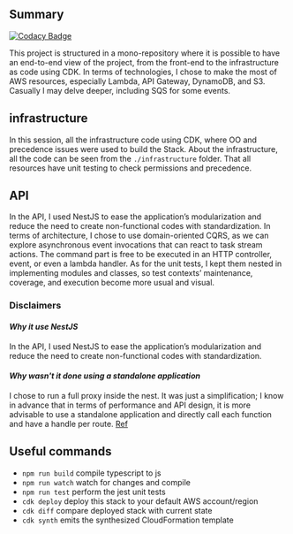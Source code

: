 ## Summary

[![Codacy Badge](https://api.codacy.com/project/badge/Grade/92522ff9e91842688d38143368ac280d)](https://app.codacy.com/gh/gustavobeavis/todo-list-ias?utm_source=github.com&utm_medium=referral&utm_content=gustavobeavis/todo-list-ias&utm_campaign=Badge_Grade_Settings)

This project is structured in a mono-repository where it is possible to have an end-to-end view of the project, from the front-end to the infrastructure as code using CDK. In terms of technologies, I chose to make the most of AWS resources, especially Lambda, API Gateway, DynamoDB, and S3. Casually I may delve deeper, including SQS for some events.

## infrastructure

In this session, all the infrastructure code using CDK, where OO and precedence issues were used to build the Stack.
About the infrastructure, all the code can be seen from the `./infrastructure` folder. That all resources have unit testing to check permissions and precedence.

## API

In the API, I used NestJS to ease the application’s modularization and reduce the need to create non-functional codes with standardization.
In terms of architecture, I chose to use domain-oriented CQRS, as we can explore asynchronous event invocations that can react to task stream actions. The command part is free to be executed in an HTTP controller, event, or even a lambda handler.
As for the unit tests, I kept them nested in implementing modules and classes, so test contexts’ maintenance, coverage, and execution become more usual and visual.

### Disclaimers

#### *Why it use NestJS*

In the API, I used NestJS to ease the application’s modularization and reduce the need to create non-functional codes with standardization.

#### *Why wasn't it done using a standalone application*

I chose to run a full proxy inside the nest. It was just a simplification; I know in advance that in terms of performance and API design, it is more advisable to use a standalone application and directly call each function and have a handle per route. [Ref](https://docs.nestjs.com/faq/serverless)

## Useful commands

*   `npm run build` compile typescript to js
*   `npm run watch` watch for changes and compile
*   `npm run test` perform the jest unit tests
*   `cdk deploy` deploy this stack to your default AWS account/region
*   `cdk diff` compare deployed stack with current state
*   `cdk synth` emits the synthesized CloudFormation template

